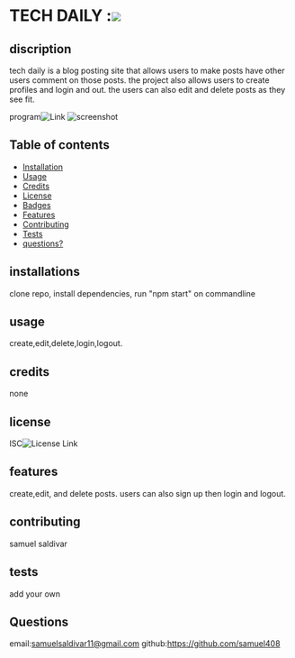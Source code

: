 # TECH DAILY :![](https://img.shields.io/badge/license-ISC-green)

   
## discription 
  tech daily is a blog posting site that allows users to make posts have other users comment on those posts. the project also allows users to create profiles and login and out. the users can also edit and delete posts as they see fit.

 program![Link](https://infinite-beach-92379.herokuapp.com)
 ![screenshot](./screenshot.jpg)
## Table of contents 

* [Installation](#installation)
* [Usage](#usage)
* [Credits](#credits)
* [License](#license)
* [Badges](#badges)
* [Features](#features)
* [Contributing](#contributing)
* [Tests](#tests)
* [questions?](#questions?)


## installations 
clone repo, install dependencies, run "npm start" on commandline
## usage
  create,edit,delete,login,logout.

## credits 
none

## license
 ISC![License Link](https://opensource.org/licenses/ISC)


## features
 create,edit, and  delete posts. users can also sign up then login and logout.

## contributing 
samuel saldivar

## tests
 add your own 
 
## Questions
email:samuelsaldivar11@gmail.com
github:https://github.com/samuel408
